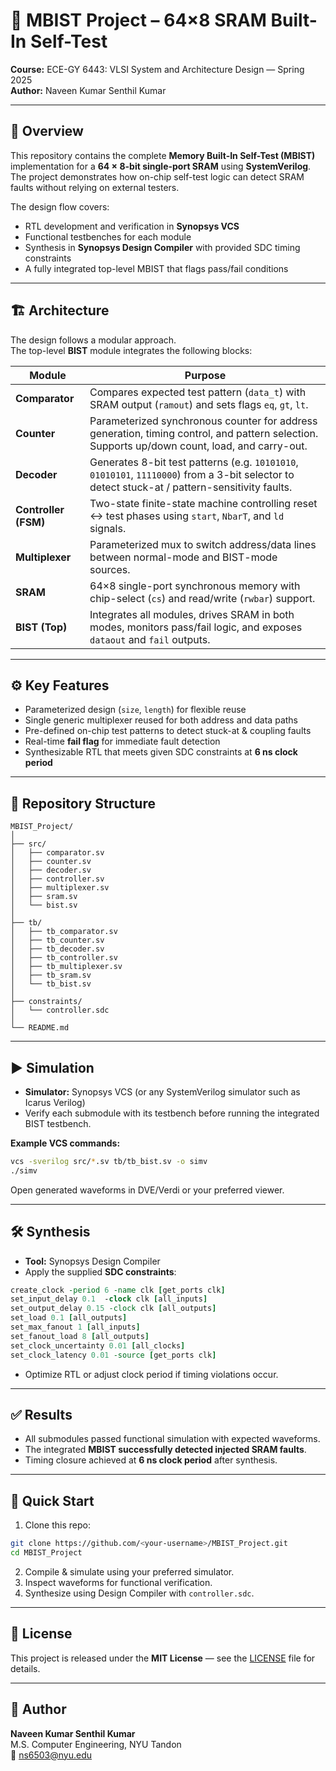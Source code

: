 # 🧪 MBIST Project – 64×8 SRAM Built-In Self-Test  

**Course:** ECE-GY 6443: VLSI System and Architecture Design — Spring 2025  
**Author:** Naveen Kumar Senthil Kumar  

---

## 📘 Overview
This repository contains the complete **Memory Built-In Self-Test (MBIST)** implementation for a **64 × 8-bit single-port SRAM** using **SystemVerilog**.  
The project demonstrates how on-chip self-test logic can detect SRAM faults without relying on external testers.

The design flow covers:
- RTL development and verification in **Synopsys VCS**
- Functional testbenches for each module
- Synthesis in **Synopsys Design Compiler** with provided SDC timing constraints
- A fully integrated top-level MBIST that flags pass/fail conditions

---

## 🏗️ Architecture
The design follows a modular approach.  
The top-level **BIST** module integrates the following blocks:

| Module | Purpose |
| ------ | ------- |
| **Comparator** | Compares expected test pattern (`data_t`) with SRAM output (`ramout`) and sets flags `eq`, `gt`, `lt`. |
| **Counter** | Parameterized synchronous counter for address generation, timing control, and pattern selection. Supports up/down count, load, and carry-out. |
| **Decoder** | Generates 8-bit test patterns (e.g. `10101010`, `01010101`, `11110000`) from a 3-bit selector to detect stuck-at / pattern-sensitivity faults. |
| **Controller (FSM)** | Two-state finite-state machine controlling reset ↔ test phases using `start`, `NbarT`, and `ld` signals. |
| **Multiplexer** | Parameterized mux to switch address/data lines between normal-mode and BIST-mode sources. |
| **SRAM** | 64×8 single-port synchronous memory with chip-select (`cs`) and read/write (`rwbar`) support. |
| **BIST (Top)** | Integrates all modules, drives SRAM in both modes, monitors pass/fail logic, and exposes `dataout` and `fail` outputs. |

---

## ⚙️ Key Features
- Parameterized design (`size`, `length`) for flexible reuse
- Single generic multiplexer reused for both address and data paths
- Pre-defined on-chip test patterns to detect stuck-at & coupling faults
- Real-time **fail flag** for immediate fault detection
- Synthesizable RTL that meets given SDC constraints at **6 ns clock period**

---

## 📂 Repository Structure
```
MBIST_Project/
│
├── src/
│   ├── comparator.sv
│   ├── counter.sv
│   ├── decoder.sv
│   ├── controller.sv
│   ├── multiplexer.sv
│   ├── sram.sv
│   └── bist.sv
│
├── tb/
│   ├── tb_comparator.sv
│   ├── tb_counter.sv
│   ├── tb_decoder.sv
│   ├── tb_controller.sv
│   ├── tb_multiplexer.sv
│   ├── tb_sram.sv
│   └── tb_bist.sv
│
├── constraints/
│   └── controller.sdc
│
└── README.md
```

---

## ▶️ Simulation
- **Simulator:** Synopsys VCS (or any SystemVerilog simulator such as Icarus Verilog)
- Verify each submodule with its testbench before running the integrated BIST testbench.

**Example VCS commands:**
```bash
vcs -sverilog src/*.sv tb/tb_bist.sv -o simv
./simv
```
Open generated waveforms in DVE/Verdi or your preferred viewer.

---

## 🛠️ Synthesis
- **Tool:** Synopsys Design Compiler  
- Apply the supplied **SDC constraints**:
```tcl
create_clock -period 6 -name clk [get_ports clk]
set_input_delay 0.1  -clock clk [all_inputs]
set_output_delay 0.15 -clock clk [all_outputs]
set_load 0.1 [all_outputs]
set_max_fanout 1 [all_inputs]
set_fanout_load 8 [all_outputs]
set_clock_uncertainty 0.01 [all_clocks]
set_clock_latency 0.01 -source [get_ports clk]
```
- Optimize RTL or adjust clock period if timing violations occur.

---

## ✅ Results
- All submodules passed functional simulation with expected waveforms.
- The integrated **MBIST successfully detected injected SRAM faults**.
- Timing closure achieved at **6 ns clock period** after synthesis.

---

## 🚀 Quick Start
1. Clone this repo:
```bash
git clone https://github.com/<your-username>/MBIST_Project.git
cd MBIST_Project
```
2. Compile & simulate using your preferred simulator.  
3. Inspect waveforms for functional verification.  
4. Synthesize using Design Compiler with `controller.sdc`.

---

## 📄 License
This project is released under the **MIT License** — see the [LICENSE](LICENSE) file for details.

---

## 👤 Author
**Naveen Kumar Senthil Kumar**  
M.S. Computer Engineering, NYU Tandon  
📧 [ns6503@nyu.edu](mailto:ns6503@nyu.edu)
